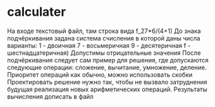 # calculater
На входе текстовый файл, там строка вида
f_27*6/(4+1)
До знака подчёркивания задана система счисления в которой даны числа
варианты:
1 - двоичная
7 - восьмеричная
9 - десятеричная
f - шестнадцатеричная)
Допустимы отрицательные значения
После подчёркивания следует сам пример для решения, где допускаются следующие операции: сложение, вычитание, умножение, деление. Приоритет операций как обычно, можно использовать скобки
Проектировать решение нужно так, чтобы не вызвало затруднения будущая реализация новых арифметических операций.
Результаты вычисления дописать в файл
